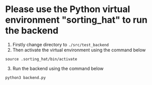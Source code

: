 # Please use the Python virtual environment "sorting_hat" to run the backend

1. Firstly change directory to `./src/test_backend`
2. Then activate the virtual environment using the command below

```(bash)
source .sorting_hat/bin/activate
```

3. Run the backend using the command below

```(bash)
python3 backend.py
```
